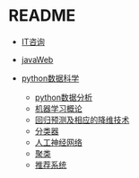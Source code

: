 # README+ [IT咨询](./IT咨询.md)+ [javaWeb](./javaweb.md)+ [python数据科学](./python数据科学.md)  + [python数据分析](./python数据分析.md)  + [机器学习概论](./机器学习概论.md)  + [回归预测及相应的降维技术](./回归预测及相应的降维技术.md)  + [分类器](./分类器.md)  + [人工神经网络](./人工神经网络.md)  + [聚类](./聚类.md)  + [推荐系统](./推荐系统.md)
